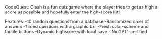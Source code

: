 CodeQuest: Clash is a fun quiz game where the player tries to get as high a score as possible and hopefully enter the high-score list!

Features:
-10 random questions from a database
-Randomized order of answers
-Timed questions with a graphic bar
-Fresh color-scheme and tactile buttons
-Dynamic highscore with local save
-'No GPT'-certified

